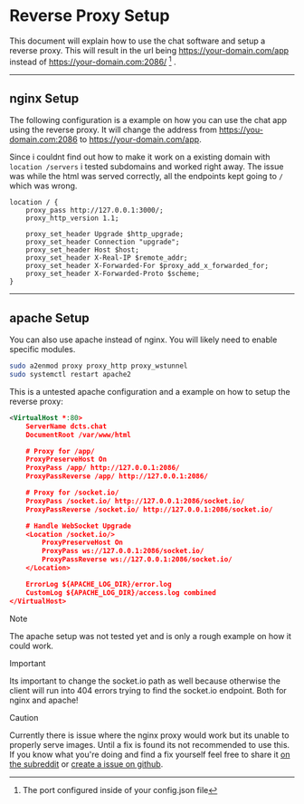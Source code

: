 # Reverse Proxy Setup

This document will explain how to use the chat software and setup a reverse proxy. This will result in the url being https://your-domain.com/app instead of https://your-domain.com:2086/ [^portnote] .

------

## nginx Setup

The following configuration is a example on how you can use the chat app using the reverse proxy. It will change the address from https://you-domain.com:2086 to https://your-domain.com/app. 

Since i couldnt find out how to make it work on a existing domain with `location /servers` i tested subdomains and worked right away. The issue was while the html was served correctly, all the endpoints kept going to `/` which was wrong.

```nginx
location / {
	proxy_pass http://127.0.0.1:3000/;
	proxy_http_version 1.1;

	proxy_set_header Upgrade $http_upgrade;
	proxy_set_header Connection "upgrade";
	proxy_set_header Host $host;
	proxy_set_header X-Real-IP $remote_addr;
	proxy_set_header X-Forwarded-For $proxy_add_x_forwarded_for;
	proxy_set_header X-Forwarded-Proto $scheme;
}
```

------

## apache Setup

You can also use apache instead of nginx. You will likely need to enable specific modules.

```bash
sudo a2enmod proxy proxy_http proxy_wstunnel
sudo systemctl restart apache2
```

This is a untested apache configuration and a example on how to setup the reverse proxy:

```xml
<VirtualHost *:80>
    ServerName dcts.chat
    DocumentRoot /var/www/html

    # Proxy for /app/
    ProxyPreserveHost On
    ProxyPass /app/ http://127.0.0.1:2086/
    ProxyPassReverse /app/ http://127.0.0.1:2086/

    # Proxy for /socket.io/
    ProxyPass /socket.io/ http://127.0.0.1:2086/socket.io/
    ProxyPassReverse /socket.io/ http://127.0.0.1:2086/socket.io/

    # Handle WebSocket Upgrade
    <Location /socket.io/>
        ProxyPreserveHost On
        ProxyPass ws://127.0.0.1:2086/socket.io/
        ProxyPassReverse ws://127.0.0.1:2086/socket.io/
    </Location>

    ErrorLog ${APACHE_LOG_DIR}/error.log
    CustomLog ${APACHE_LOG_DIR}/access.log combined
</VirtualHost>
```

> [!NOTE]
>
> The apache setup was not tested yet and is only a rough example on how it could work.

> [!IMPORTANT]
>
> Its important to change the socket.io path as well because otherwise the client will run into 404 errors trying to find the socket.io endpoint. Both for nginx and apache!

> [!CAUTION]
>
> Currently there is issue where the nginx proxy would work but its unable to properly serve images. Until a fix is found its not recommended to use this. If you know what you're doing and find a fix yourself feel free to share it [on the subreddit](https://www.reddit.com/r/dcts/) or [create a issue on github](https://github.com/hackthedev/dcts-shipping/).

[^portnote]: The port configured inside of your config.json file

